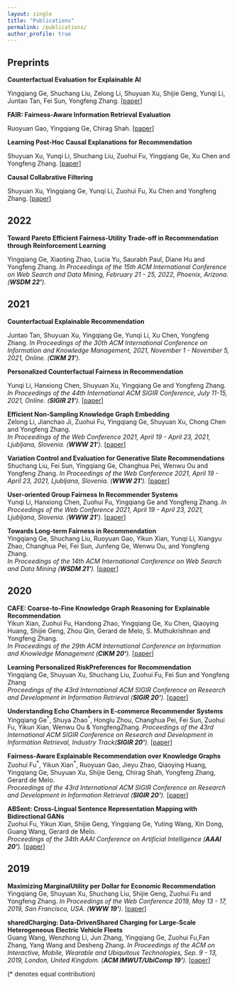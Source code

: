 ```yaml
---
layout: single
title: "Publications"
permalink: /publications/
author_profile: true
---
```

## Preprints
**Counterfactual Evaluation for Explainable AI**

Yingqiang Ge, Shuchang Liu, Zelong Li, Shuyuan Xu, Shijie Geng, Yunqi Li, Juntao Tan, Fei Sun, Yongfeng Zhang.
[[paper](https://arxiv.org/abs/2109.01962)]

**FAIR: Fairness-Aware Information Retrieval Evaluation**

Ruoyuan Gao, Yingqiang Ge, Chirag Shah.
[[paper](https://arxiv.org/pdf/2106.08527.pdf)]

**Learning Post-Hoc Causal Explanations for Recommendation**

Shuyuan Xu, Yunqi Li, Shuchang Liu, Zuohui Fu, Yingqiang Ge, Xu Chen and Yongfeng Zhang.
[[paper](https://arxiv.org/pdf/2006.16977.pdf)]

**Causal Collabrative Filtering**

Shuyuan Xu, Yingqiang Ge, Yunqi Li, Zuohui Fu, Xu Chen and Yongfeng Zhang.
[[paper](https://arxiv.org/pdf/2102.01868.pdf)]

## 2022 
**Toward Pareto Efficient Fairness-Utility Trade-off in Recommendation through Reinforcement Learning**

Yingqiang Ge, Xiaoting Zhao, Lucia Yu, Saurabh Paul, Diane Hu and Yongfeng Zhang.
*In Proceedings of the 15th ACM International Conference on Web Search and Data Mining,  February 21 -  25, 2022, Phoenix, Arizona. (**WSDM 22'**).*

## 2021
**Counterfactual Explainable Recommendation**

Juntao Tan, Shuyuan Xu, Yingqiang Ge, Yunqi Li, Xu Chen, Yongfeng Zhang.
*In Proceedings of the 30th ACM International Conference on Information and Knowledge Management, 2021, November 1 - November 5, 2021, Online. (**CIKM 21'**).*

**Personalized Counterfactual Fairness in Recommendation**

Yunqi Li, Hanxiong Chen, Shuyuan Xu, Yingqiang Ge and Yongfeng Zhang.
*In Proceedings of the 44th International ACM SIGIR Conference, July 11-15, 2021,  Online. (**SIGIR 21'**).*
[[paper](https://arxiv.org/pdf/2105.09829.pdf)]

**Efficient Non-Sampling Knowledge Graph Embedding**  
Zelong Li, Jianchao Ji, Zuohui Fu, Yingqiang Ge, Shuyuan Xu, Chong Chen and Yongfeng Zhang.  
*In Proceedings of the Web Conference 2021, April 19 - April 23, 2021, Ljubljana, Slovenia. (**WWW 21'**).*
[[paper](https://arxiv.org/pdf/2104.10796.pdf)]


**Variation Control and Evaluation for Generative Slate Recommendations**  
Shuchang Liu, Fei Sun, Yingqiang Ge, Changhua Pei, Wenwu Ou and Yongfeng Zhang. 
*In Proceedings of the Web Conference 2021, April 19 - April 23, 2021, Ljubljana, Slovenia. (**WWW 21'**).*
[[paper](https://arxiv.org/abs/2102.13302)]


**User-oriented Group Fairness In Recommender Systems**  
Yunqi Li, Hanxiong Chen, Zuohui Fu, Yingqiang Ge and Yongfeng Zhang.
*In Proceedings of the Web Conference 2021, April 19 - April 23, 2021, Ljubljana, Slovenia. (**WWW 21'**).*
[[paper](https://arxiv.org/pdf/2104.10671.pdf)]

**Towards Long-term Fairness in Recommendation**  
Yingqiang Ge, Shuchang Liu, Ruoyuan Gao, Yikun Xian, Yunqi Li, Xiangyu Zhao, Changhua Pei, Fei Sun, Junfeng Ge, Wenwu Ou, and Yongfeng Zhang.  
*In Proceedings of the 14th ACM International Conference on Web Search and Data Mining (**WSDM 21'**).*
[[paper](https://arxiv.org/pdf/2101.03584.pdf)]


## 2020

**CAFE: Coarse-to-Fine Knowledge Graph Reasoning for Explainable Recommendation**  
Yikun Xian, Zuohui Fu, Handong Zhao, Yingqiang Ge, Xu Chen, Qiaoying Huang, Shijie Geng, Zhou Qin, Gerard de Melo, S. Muthukrishnan and Yongfeng Zhang.  
*In Proceedings of the 29th ACM International Conference on Information and Knowledge Management (**CIKM 20'**).*
[[paper](https://arxiv.org/pdf/2010.15620.pdf)]

**Learning Personalized RiskPreferences for Recommendation**  
Yingqiang Ge, Shuyuan Xu, Shuchang Liu, Zuohui Fu, Fei Sun and Yongfeng Zhang  
*Proceedings of the 43rd International ACM SIGIR Conference on Research and Development in Information Retrieval (**SIGIR 20'**).*
[[paper](https://arxiv.org/abs/2007.02478)]

**Understanding Echo Chambers in E-commerce Recommender Systems**  
Yingqiang Ge<sup>\*</sup>, Shuya Zhao<sup>\*</sup>, Honglu Zhou, Changhua Pei, Fei Sun, Zuohui Fu, Yikun Xian, Wenwu Ou & YongfengZhang. 
*Proceedings of the 43rd International ACM SIGIR Conference on Research and Development in Information Retrieval, Industry Track(**SIGIR 20'**).*
[[paper](https://arxiv.org/pdf/2007.02474.pdf)]

**Fairness-Aware Explainable Recommendation over Knowledge Graphs**  
Zuohui Fu<sup>\*</sup>, Yikun Xian<sup>\*</sup>, Ruoyuan Gao, Jieyu Zhao, Qiaoying Huang, Yingqiang Ge, Shuyuan Xu, Shijie Geng, Chirag Shah, Yongfeng Zhang, Gerard de Melo.  
*Proceedings of the 43rd International ACM SIGIR Conference on Research and Development in Information Retrieval (**SIGIR 20'**).*
[[paper](https://arxiv.org/pdf/2006.02046.pdf)]

**ABSent: Cross-Lingual Sentence Representation Mapping with Bidirectional GANs**  
Zuohui Fu, Yikun Xian, Shijie Geng, Yingqiang Ge, Yuting Wang, Xin Dong, Guang Wang, Gerard de Melo.  
*Proceedings of the 34th AAAI Conference on Artificial Intelligence (**AAAI 20'**).*
[[paper](https://www.aaai.org/Papers/AAAI/2020GB/AAAI-FuZ.2038.pdf)]


## 2019
**Maximizing MarginalUtility per Dollar for Economic Recommendation**  
Yingqiang Ge, Shuyuan Xu, Shuchang Liu, Shijie Geng, Zuohui Fu and Yongfeng Zhang.
*In Proceedings of the Web Conference 2019, May 13 - 17, 2019, San Francisco, USA. (**WWW 19'**).*
[[paper](https://dl.acm.org/doi/fullHtml/10.1145/3308558.3313725)]

**sharedCharging: Data-DrivenShared Charging for Large-Scale Heterogeneous Electric Vehicle Fleets**  
Guang Wang, Wenzhong  Li, Jun  Zhang, Yingqiang  Ge, Zuohui Fu,Fan  Zhang, Yang  Wang and Desheng Zhang.
*In Proceedings of the ACM on Interactive, Mobile, Wearable and Ubiquitous Technologies, Sep. 9 - 13, 2019, London, United Kingdom. (**ACM  IMWUT/UbiComp 19'**).*
[[paper](https://dl.acm.org/doi/fullHtml/10.1145/3308558.3313725)]






(\* denotes equal contribution)
